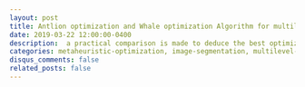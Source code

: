 ```yaml
---
layout: post
title: Antlion optimization and Whale optimization Algorithm for multilevel thresholding segmentation
date: 2019-03-22 12:00:00-0400
description:  a practical comparison is made to deduce the best optimization technique amongst the whale optimization and antlion optimization algorithm, to solve the multilevel threshold problem, to find the optimal multilevel thresholds. Otsu's function is maximized to perform optimized thresholding-based image segmentation. The experimental results showed that the Antlion optimization algorithm gave better performance in solving the problem for higher level multi-thresholding.
categories: metaheuristic-optimization, image-segmentation, multilevel-thresholding
disqus_comments: false
related_posts: false
---
```

